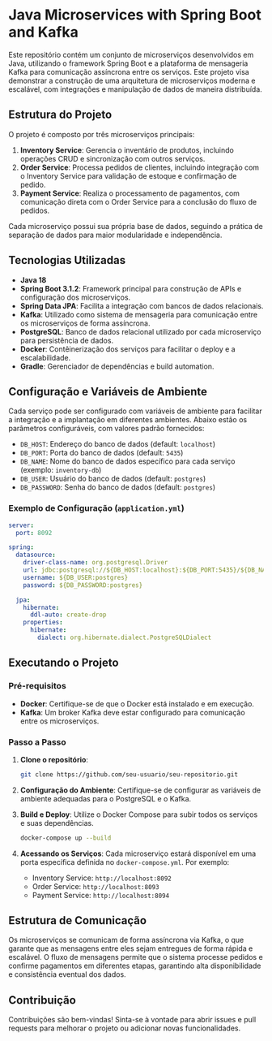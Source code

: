 
# Java Microservices with Spring Boot and Kafka

Este repositório contém um conjunto de microserviços desenvolvidos em Java, utilizando o framework Spring Boot e a plataforma de mensageria Kafka para comunicação assíncrona entre os serviços. Este projeto visa demonstrar a construção de uma arquitetura de microserviços moderna e escalável, com integrações e manipulação de dados de maneira distribuída.

## Estrutura do Projeto

O projeto é composto por três microserviços principais:

1. **Inventory Service**: Gerencia o inventário de produtos, incluindo operações CRUD e sincronização com outros serviços.
2. **Order Service**: Processa pedidos de clientes, incluindo integração com o Inventory Service para validação de estoque e confirmação de pedido.
3. **Payment Service**: Realiza o processamento de pagamentos, com comunicação direta com o Order Service para a conclusão do fluxo de pedidos.

Cada microserviço possui sua própria base de dados, seguindo a prática de separação de dados para maior modularidade e independência.

## Tecnologias Utilizadas

- **Java 18**
- **Spring Boot 3.1.2**: Framework principal para construção de APIs e configuração dos microserviços.
- **Spring Data JPA**: Facilita a integração com bancos de dados relacionais.
- **Kafka**: Utilizado como sistema de mensageria para comunicação entre os microserviços de forma assíncrona.
- **PostgreSQL**: Banco de dados relacional utilizado por cada microserviço para persistência de dados.
- **Docker**: Contêinerização dos serviços para facilitar o deploy e a escalabilidade.
- **Gradle**: Gerenciador de dependências e build automation.

## Configuração e Variáveis de Ambiente

Cada serviço pode ser configurado com variáveis de ambiente para facilitar a integração e a implantação em diferentes ambientes. Abaixo estão os parâmetros configuráveis, com valores padrão fornecidos:

- `DB_HOST`: Endereço do banco de dados (default: `localhost`)
- `DB_PORT`: Porta do banco de dados (default: `5435`)
- `DB_NAME`: Nome do banco de dados específico para cada serviço (exemplo: `inventory-db`)
- `DB_USER`: Usuário do banco de dados (default: `postgres`)
- `DB_PASSWORD`: Senha do banco de dados (default: `postgres`)

### Exemplo de Configuração (`application.yml`)

```yaml
server:
  port: 8092

spring:
  datasource:
    driver-class-name: org.postgresql.Driver
    url: jdbc:postgresql://${DB_HOST:localhost}:${DB_PORT:5435}/${DB_NAME:inventory-db}
    username: ${DB_USER:postgres}
    password: ${DB_PASSWORD:postgres}

  jpa:
    hibernate:
      ddl-auto: create-drop
    properties:
      hibernate:
        dialect: org.hibernate.dialect.PostgreSQLDialect
```

## Executando o Projeto

### Pré-requisitos

- **Docker**: Certifique-se de que o Docker está instalado e em execução.
- **Kafka**: Um broker Kafka deve estar configurado para comunicação entre os microserviços.

### Passo a Passo

1. **Clone o repositório**:
   ```bash
   git clone https://github.com/seu-usuario/seu-repositorio.git
   ```

2. **Configuração do Ambiente**: Certifique-se de configurar as variáveis de ambiente adequadas para o PostgreSQL e o Kafka.

3. **Build e Deploy**: Utilize o Docker Compose para subir todos os serviços e suas dependências.
   ```bash
   docker-compose up --build
   ```

4. **Acessando os Serviços**: Cada microserviço estará disponível em uma porta específica definida no `docker-compose.yml`. Por exemplo:
   - Inventory Service: `http://localhost:8092`
   - Order Service: `http://localhost:8093`
   - Payment Service: `http://localhost:8094`

## Estrutura de Comunicação

Os microserviços se comunicam de forma assíncrona via Kafka, o que garante que as mensagens entre eles sejam entregues de forma rápida e escalável. O fluxo de mensagens permite que o sistema processe pedidos e confirme pagamentos em diferentes etapas, garantindo alta disponibilidade e consistência eventual dos dados.

## Contribuição

Contribuições são bem-vindas! Sinta-se à vontade para abrir issues e pull requests para melhorar o projeto ou adicionar novas funcionalidades.

